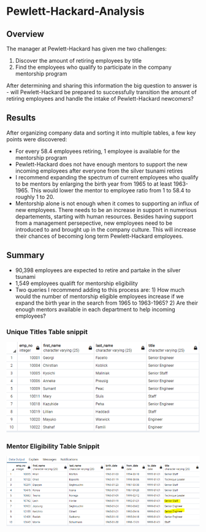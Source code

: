 # Pewlett-Hackard-Analysis

## Overview
The manager at Pewlett-Hackard has given me two challenges: 
  1) Discover the amount of retiring employees by title
  2) Find the employees who qualify to participate in the company mentorship program

After determining and sharing this information the big question to answer is - will Pewlett-Hackard be prepared to successfully transition the amount of retiring employees and handle the intake of Pewlett-Hackard newcomers?
  
## Results
After organizing company data and sorting it into multiple tables, a few key points were discovered:
- For every 58.4 employees retiring, 1 employee is available for the mentorship program
- Pewlett-Hackard does not have enough mentors to support the new incoming employees after everyone from the silver tsunami retires
- I recommend expanding the spectrum of current employees who qualify to be mentors by enlarging the birth year from 1965 to at least 1963-1965. This would lower the mentor to employee ratio from 1 to 58.4 to roughly 1 to 20. 
- Mentorship alone is not enough when it comes to supporting an influx of new employees. There needs to be an increase in support in numerious departements, starting with human resources. Besides having support from a management persepective, new employees need to be introduced to and brought up in the company culture. This will increase their chances of becoming long term Pewlett-Hackard employees.


## Summary
- 90,398 employees are expected to retire and partake in the silver tsunami
- 1,549 employees qualift for mentorship eligibility
- Two queries I recommend adding to this process are: 1) How much would the number of mentorship eligible employees increase if we expand the birth year in the search from 1965 to 1963-1965? 2) Are their enough mentors available in each department to help incoming employees?


### Unique Titles Table snippit

![A](https://github.com/wolfi584/Pewlett-Hackard-Analysis/blob/main/Images/unique_titles.PNG?raw=true)


### Mentor Eligibility Table Snippit

![B](https://github.com/wolfi584/Pewlett-Hackard-Analysis/blob/main/Images/mentorship_eligibilty.PNG?raw=true)




